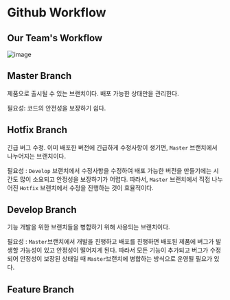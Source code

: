 # Github Workflow

## Our Team's Workflow

![image](https://user-images.githubusercontent.com/27392567/94516144-1bb69a80-0260-11eb-83cd-4cbcb6f45389.png)

## Master Branch

제품으로 출시될 수 있는 브랜치이다. 배포 가능한 상태만을 관리한다.

필요성: 코드의 안전성을 보장하기 쉽다.

## Hotfix Branch
긴급 버그 수정. 이미 배포한 버전에 긴급하게 수정사항이 생기면, `Master` 브랜치에서 나누어지는 브랜치이다.  

필요성 : `Develop` 브랜치에서 수정사항을 수정하여 배포 가능한 버전을 만들기에는 시간도 많이 소요되고 안정성을 보장하기가 어렵다. 
따라서, `Master` 브랜치에서 직접 나누어진 `Hotfix` 브랜치에서 수정을 진행하는 것이 효율적이다.

## Develop Branch
기능 개발을 위한 브랜치들을 병합하기 위해 사용되는 브랜치이다.

필요성 : `Master`브랜치에서 개발을 진행하고 배포를 진행하면 배포된 제품에 버그가 발생할 가능성이 있고 안정성이 떨어지게 된다. 따라서 모든 기능이 추가되고 버그가 수정되어 안정성이 보장된 상태일 때 `Master`브랜치에 병합하는 방식으로 운영될 필요가 있다.
## Feature Branch
